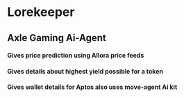 # Lorekeeper

## Axle Gaming Ai-Agent 

#### Gives price prediction using Allora price feeds
#### Gives details about highest yield possible for a token
#### Gives wallet details for Aptos also uses move-agent Ai kit